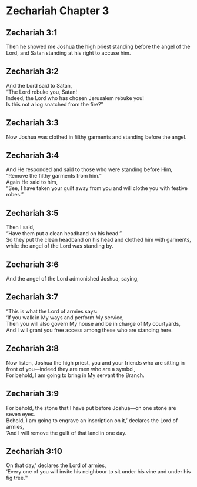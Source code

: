 # Zechariah Chapter 3

## Zechariah 3:1

Then he showed me Joshua the high priest standing before the angel of the Lord, and Satan standing at his right to accuse him.

## Zechariah 3:2

And the Lord said to Satan,  
“The Lord rebuke you, Satan!  
Indeed, the Lord who has chosen Jerusalem rebuke you!  
Is this not a log snatched from the fire?”

## Zechariah 3:3

Now Joshua was clothed in filthy garments and standing before the angel.

## Zechariah 3:4

And He responded and said to those who were standing before Him,  
“Remove the filthy garments from him.”  
Again He said to him,  
“See, I have taken your guilt away from you and will clothe you with festive robes.”

## Zechariah 3:5

Then I said,  
“Have them put a clean headband on his head.”  
So they put the clean headband on his head and clothed him with garments, while the angel of the Lord was standing by.

## Zechariah 3:6

And the angel of the Lord admonished Joshua, saying,

## Zechariah 3:7

“This is what the Lord of armies says:  
‘If you walk in My ways and perform My service,  
Then you will also govern My house and be in charge of My courtyards,  
And I will grant you free access among these who are standing here.

## Zechariah 3:8

Now listen, Joshua the high priest, you and your friends who are sitting in front of you—indeed they are men who are a symbol,  
For behold, I am going to bring in My servant the Branch.

## Zechariah 3:9

For behold, the stone that I have put before Joshua—on one stone are seven eyes.  
Behold, I am going to engrave an inscription on it,’ declares the Lord of armies,  
‘And I will remove the guilt of that land in one day.

## Zechariah 3:10

On that day,’ declares the Lord of armies,  
‘Every one of you will invite his neighbour to sit under his vine and under his fig tree.’”

